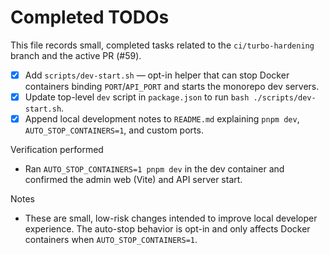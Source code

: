 # Completed TODOs

This file records small, completed tasks related to the `ci/turbo-hardening` branch and the active PR (#59).

- [x] Add `scripts/dev-start.sh` — opt-in helper that can stop Docker containers binding `PORT`/`API_PORT` and starts the monorepo dev servers.
- [x] Update top-level `dev` script in `package.json` to run `bash ./scripts/dev-start.sh`.
- [x] Append local development notes to `README.md` explaining `pnpm dev`, `AUTO_STOP_CONTAINERS=1`, and custom ports.

Verification performed
- Ran `AUTO_STOP_CONTAINERS=1 pnpm dev` in the dev container and confirmed the admin web (Vite) and API server start.

Notes
- These are small, low-risk changes intended to improve local developer experience. The auto-stop behavior is opt-in and only affects Docker containers when `AUTO_STOP_CONTAINERS=1`.
